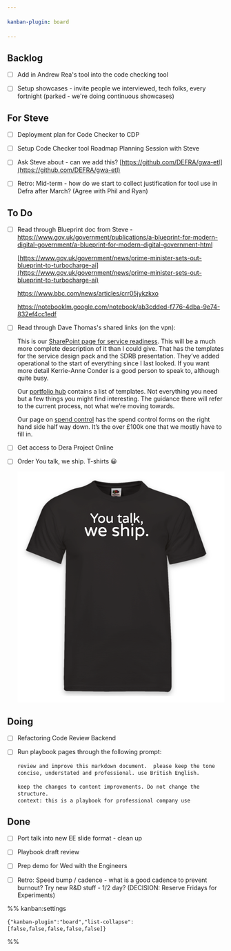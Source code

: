 ```yaml
---

kanban-plugin: board

---
```


## Backlog

- [ ] Add in Andrew Rea's tool into the code checking tool
- [ ] Setup showcases - invite people we interviewed, tech folks, every fortnight (parked - we're doing continuous showcases)


## For Steve

- [ ] Deployment plan for Code Checker to CDP
- [ ] Setup Code Checker tool Roadmap Planning Session with Steve
- [ ] Ask Steve about - can we add this?
	[https://github.com/DEFRA/gwa-etl](https://github.com/DEFRA/gwa-etl)
- [ ] Retro: Mid-term - how do we start to collect justification for tool use in Defra after March? (Agree with Phil and Ryan)


## To Do

- [ ] Read through Blueprint doc from Steve - https://www.gov.uk/government/publications/a-blueprint-for-modern-digital-government/a-blueprint-for-modern-digital-government-html
	
	[https://www.gov.uk/government/news/prime-minister-sets-out-blueprint-to-turbocharge-ai](https://www.gov.uk/government/news/prime-minister-sets-out-blueprint-to-turbocharge-ai)
	
	https://www.bbc.com/news/articles/crr05jykzkxo
	
	https://notebooklm.google.com/notebook/ab3cdded-f776-4dba-9e74-832ef4cc1edf
- [ ] Read through Dave Thomas's shared links (on the vpn):
	
	This is our [SharePoint page for service readiness](https://defra.sharepoint.com/sites/Community3272/SitePages/Welcome-to-Service-Readiness-on-GIO-Connect.aspx). This will be a much more complete description of it than I could give. That has the templates for the service design pack and the SDRB presentation. They’ve added operational to the start of everything since I last looked. If you want more detail Kerrie-Anne Conder is a good person to speak to, although quite busy.
	
	Our [portfolio hub](https://defra.sharepoint.com/sites/def-ddts-portfoliohub/SitePages/Home.aspx) contains a list of templates. Not everything you need but a few things you might find interesting. The guidance there will refer to the current process, not what we’re moving towards.
	
	Our page on [spend control](https://defra.sharepoint.com/sites/def-ddts-portfoliohub/SitePages/GDS-Spend-Control-and-Assurance.aspx) has the spend control forms on the right hand side half way down. It’s the over £100k one that we mostly have to fill in.
- [ ] Get access to Dera Project Online
- [ ] Order You talk, we ship. T-shirts 😀
	
	![](defra-ai-sdlc-team/attachments/Screenshot%202025-01-24%20at%2013.30.43.png)


## Doing

- [ ] Refactoring Code Review Backend
- [ ] Run playbook pages through the following prompt:
	
	```
	review and improve this markdown document.  please keep the tone concise, understated and professional. use British English. 
	
	keep the changes to content improvements. Do not change the structure.  
	context: this is a playbook for professional company use
	```


## Done

- [ ] Port talk into new EE slide format - clean up
- [ ] Playbook draft review
- [ ] Prep demo for Wed with the Engineers
- [ ] Retro: Speed bump / cadence - what is a good cadence to prevent burnout? Try new R&D stuff - 1/2 day? (DECISION: Reserve Fridays for Experiments)




%% kanban:settings
```
{"kanban-plugin":"board","list-collapse":[false,false,false,false,false]}
```
%%